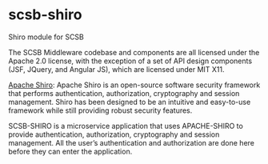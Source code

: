 # scsb-shiro
Shiro module for SCSB

The SCSB Middleware codebase and components are all licensed under the Apache 2.0 license, with the exception of a set of API design components (JSF, JQuery, and Angular JS), which are licensed under MIT X11.

[Apache Shiro](https://shiro.apache.org/): Apache Shiro is an open-source software security framework that performs authentication, authorization, cryptography and session management. Shiro has been designed to be an intuitive and easy-to-use framework while still providing robust security features.

SCSB-SHIRO is a microservice application that uses APACHE-SHIRO to provide authentication, authorization, cryptography and session management. All the user’s authentication and authorization are done here before they can enter the application. 

